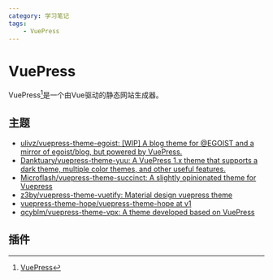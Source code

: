 ```yaml
---
category: 学习笔记
tags:
    - VuePress
---
```

# VuePress

VuePress[^1]是一个由Vue驱动的静态网站生成器。

## 主题

- [ulivz/vuepress-theme-egoist: [WIP] A blog theme for @EGOIST and a mirror of egoist/blog, but powered by VuePress.](https://github.com/ulivz/vuepress-theme-egoist)
- [Danktuary/vuepress-theme-yuu: A VuePress 1.x theme that supports a dark theme, multiple color themes, and other useful features.](https://github.com/Danktuary/vuepress-theme-yuu)
- [Microflash/vuepress-theme-succinct: A slightly opinionated theme for Vuepress](https://github.com/Microflash/vuepress-theme-succinct)
- [z3by/vuepress-theme-vuetify: Material design vuepress theme](https://github.com/z3by/vuepress-theme-vuetify)
- [vuepress-theme-hope/vuepress-theme-hope at v1](https://github.com/vuepress-theme-hope/vuepress-theme-hope/tree/v1/)
- [qcyblm/vuepress-theme-vpx: A theme developed based on VuePress](https://github.com/qcyblm/vuepress-theme-vpx)

## 插件



[^1]: [VuePress](https://vuepress.vuejs.org/zh/)

